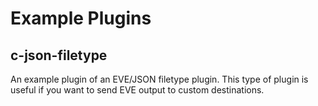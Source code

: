 # Example Plugins

## c-json-filetype

An example plugin of an EVE/JSON filetype plugin. This type of plugin
is useful if you want to send EVE output to custom destinations.
